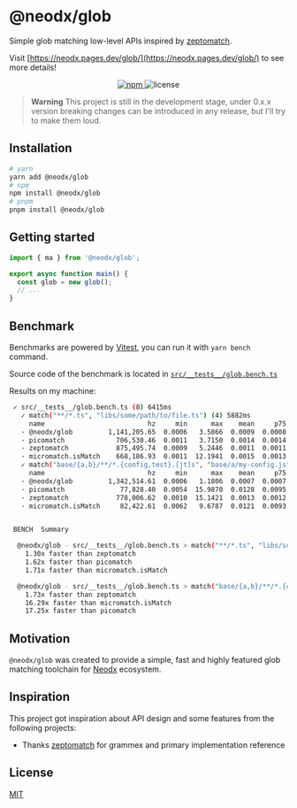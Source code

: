 # @neodx/glob

Simple glob matching low-level APIs inspired by [zeptomatch](https://github.com/fabiospampinato/zeptomatch/).

Visit [https://neodx.pages.dev/glob/](https://neodx.pages.dev/glob/) to see more details!

<div align="center">
  <a href="https://www.npmjs.com/package/@neodx/log">
    <img src="https://img.shields.io/npm/v/@neodx/glob.svg" alt="npm" />
  </a>
  <img src="https://img.shields.io/npm/l/@neodx/glob.svg" alt="license"/>
</div>

> **Warning**
> This project is still in the development stage, under 0.x.x version breaking changes can be introduced in any release, but I'll try to make them loud.

## Installation

```bash
# yarn
yarn add @neodx/glob
# npm
npm install @neodx/glob
# pnpm
pnpm install @neodx/glob
```

## Getting started

```ts
import { ma } from '@neodx/glob';

export async function main() {
  const glob = new glob();
  // ...
}
```

## Benchmark

Benchmarks are powered by [Vitest](https://vitest.dev/guide/features.html#benchmarking-experimental), you can run it with `yarn bench` command.

Source code of the benchmark is located in [`src/__tests__/glob.bench.ts`](./src/__tests__/glob.bench.ts)

Results on my machine:

```bash
 ✓ src/__tests__/glob.bench.ts (8) 6415ms
   ✓ match("**/*.ts", "libs/some/path/to/file.ts") (4) 5882ms
     name                          hz     min      max    mean     p75     p99    p995    p999     rme  samples
   · @neodx/glob         1,141,205.65  0.0006   3.5866  0.0009  0.0008  0.0027  0.0034  0.0213  ±2.08%   570603   fastest
   · picomatch             706,530.46  0.0011   3.7150  0.0014  0.0014  0.0029  0.0042  0.0255  ±1.85%   353266
   · zeptomatch            875,495.74  0.0009   5.2446  0.0011  0.0011  0.0020  0.0028  0.0235  ±2.34%   437748
   · micromatch.isMatch    668,186.93  0.0011  12.1941  0.0015  0.0013  0.0039  0.0053  0.0254  ±5.73%   334094   slowest
   ✓ match("base/{a,b}/**/*.{config,test}.[jt]s", "base/a/my-config.js") (4) 6412ms
     name                          hz     min      max    mean     p75     p99    p995    p999      rme  samples
   · @neodx/glob         1,342,514.61  0.0006   1.1806  0.0007  0.0007  0.0015  0.0021  0.0210   ±1.00%   671258   fastest
   · picomatch              77,828.40  0.0054  15.9870  0.0128  0.0095  0.0321  0.0440  0.3226  ±12.88%    38999   slowest
   · zeptomatch            778,006.62  0.0010  15.1421  0.0013  0.0012  0.0022  0.0029  0.0233   ±6.29%   389004
   · micromatch.isMatch     82,422.61  0.0062   9.6787  0.0121  0.0093  0.0326  0.0490  0.3296  ±10.51%    41212


 BENCH  Summary

  @neodx/glob - src/__tests__/glob.bench.ts > match("**/*.ts", "libs/some/path/to/file.ts")
    1.30x faster than zeptomatch
    1.62x faster than picomatch
    1.71x faster than micromatch.isMatch

  @neodx/glob - src/__tests__/glob.bench.ts > match("base/{a,b}/**/*.{config,test}.[jt]s", "base/a/my-config.js")
    1.73x faster than zeptomatch
    16.29x faster than micromatch.isMatch
    17.25x faster than picomatch
```

## Motivation

`@neodx/glob` was created to provide a simple, fast and highly featured glob matching toolchain for [Neodx](https://neodx.pages.dev) ecosystem.

## Inspiration

This project got inspiration about API design and some features from the following projects:

- Thanks [zeptomatch](https://github.com/fabiospampinato/zeptomatch/) for grammex and primary implementation reference

## License

[MIT](https://github.com/secundant/neodx/blob/main/LICENSE)
